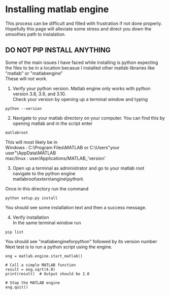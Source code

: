 # Installing matlab engine

This process can be difficult and filled with frustration if not done properly. Hopefully this page will alleviate some stress and direct you down the smoothes path to instalation.

## DO NOT PIP INSTALL ANYTHING

Some of the main issues I have faced while installing is python expecting the files to be in a location becasue I installed other matlab libraries like "matlab" or "matlabengine"\
These will not work.

1. Verify your python version. Matlab engine only works with python version 3.8, 3.9, and 3.10.\
Check your version by opening up a terminal window and typing

``` {bash}
python --version
```

2. Navigate to your matlab directory on your computer. 
You can find this by opening matlab and in the script enter

``` {matlab}
matlabroot
```

This will most likely be in\
Windows : C:\Program Files\MATLAB or C:\Users\"your user"\AppData\MATLAB\
mac/linux : user/Applications/MATLAB_'version'

3. Open up a terminal as administrator and go to your matlab root\
navigate to the python engine\
matlabroot\extern\engine\python\

Once in this directory run the command

```{bash}
python setup.py install
```

You should see some installation text and then a success message.

4. Verify installation\
In the same terminal window run

```{bash}
pip list
```

You should see "matlabengineforpython" followed by its version number\
Next test is to run a python script using the engine.

```{python}
eng = matlab.engine.start_matlab()

# Call a simple MATLAB function
result = eng.sqrt(4.0)
print(result)  # Output should be 2.0

# Stop the MATLAB engine
eng.quit()
```
